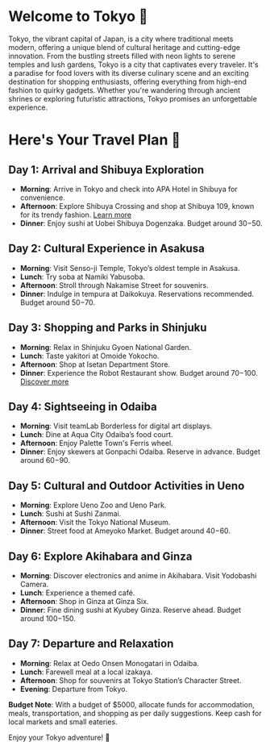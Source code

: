 # Welcome to Tokyo 🌆
Tokyo, the vibrant capital of Japan, is a city where traditional meets modern, offering a unique blend of cultural heritage and cutting-edge innovation. From the bustling streets filled with neon lights to serene temples and lush gardens, Tokyo is a city that captivates every traveler. It's a paradise for food lovers with its diverse culinary scene and an exciting destination for shopping enthusiasts, offering everything from high-end fashion to quirky gadgets. Whether you're wandering through ancient shrines or exploring futuristic attractions, Tokyo promises an unforgettable experience.

# Here's Your Travel Plan 📅

## Day 1: Arrival and Shibuya Exploration
- **Morning**: Arrive in Tokyo and check into APA Hotel in Shibuya for convenience.
- **Afternoon**: Explore Shibuya Crossing and shop at Shibuya 109, known for its trendy fashion. [Learn more](https://www.umetravel.com/things-to-do-in-japan/tokyo.html)
- **Dinner**: Enjoy sushi at Uobei Shibuya Dogenzaka. Budget around $30-$50.

## Day 2: Cultural Experience in Asakusa
- **Morning**: Visit Senso-ji Temple, Tokyo’s oldest temple in Asakusa.
- **Lunch**: Try soba at Namiki Yabusoba. 
- **Afternoon**: Stroll through Nakamise Street for souvenirs.
- **Dinner**: Indulge in tempura at Daikokuya. Reservations recommended. Budget around $50-$70.

## Day 3: Shopping and Parks in Shinjuku
- **Morning**: Relax in Shinjuku Gyoen National Garden.
- **Lunch**: Taste yakitori at Omoide Yokocho.
- **Afternoon**: Shop at Isetan Department Store. 
- **Dinner**: Experience the Robot Restaurant show. Budget around $70-$100. [Discover more](https://japandestination.com/15-must-visit-shinjuku-attractions-in-tokyo-the-ultimate-2025-locals-guide/)

## Day 4: Sightseeing in Odaiba
- **Morning**: Visit teamLab Borderless for digital art displays.
- **Lunch**: Dine at Aqua City Odaiba’s food court.
- **Afternoon**: Enjoy Palette Town's Ferris wheel.
- **Dinner**: Enjoy skewers at Gonpachi Odaiba. Reserve in advance. Budget around $60-$90.

## Day 5: Cultural and Outdoor Activities in Ueno
- **Morning**: Explore Ueno Zoo and Ueno Park.
- **Lunch**: Sushi at Sushi Zanmai.
- **Afternoon**: Visit the Tokyo National Museum.
- **Dinner**: Street food at Ameyoko Market. Budget around $40-$60.

## Day 6: Explore Akihabara and Ginza
- **Morning**: Discover electronics and anime in Akihabara. Visit Yodobashi Camera.
- **Lunch**: Experience a themed café.
- **Afternoon**: Shop in Ginza at Ginza Six.
- **Dinner**: Fine dining sushi at Kyubey Ginza. Reserve ahead. Budget around $100-$150.

## Day 7: Departure and Relaxation
- **Morning**: Relax at Oedo Onsen Monogatari in Odaiba.
- **Lunch**: Farewell meal at a local izakaya.
- **Afternoon**: Shop for souvenirs at Tokyo Station’s Character Street.
- **Evening**: Departure from Tokyo.

**Budget Note**: With a budget of $5000, allocate funds for accommodation, meals, transportation, and shopping as per daily suggestions. Keep cash for local markets and small eateries.

Enjoy your Tokyo adventure! 🗼